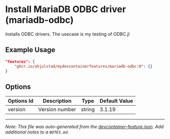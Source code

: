 
# Install MariaDB ODBC driver (mariadb-odbc)

Installs ODBC drivers. The usecase is my testing of ODBC.jl 

## Example Usage

```json
"features": {
    "ghcr.io/ahjulstad/mydevcontainerfeatures/mariadb-odbc:0": {}
}
```

## Options

| Options Id | Description | Type | Default Value |
|-----|-----|-----|-----|
| version | Version number | string | 3.1.19 |



---

_Note: This file was auto-generated from the [devcontainer-feature.json](https://github.com/ahjulstad/mydevcontainerfeatures/blob/main/src/mariadb-odbc/devcontainer-feature.json).  Add additional notes to a `NOTES.md`._
